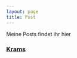 ```yaml
---
layout: page
title: Post
---
```


Meine Posts findet ihr hier

### [Krams](/October22/ "Versuche es doch mal")
